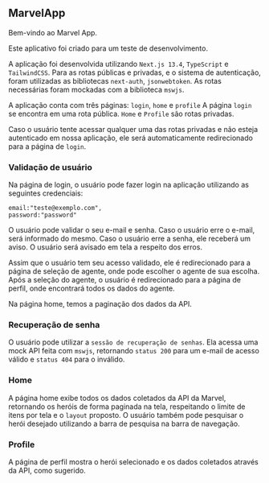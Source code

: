 
## MarvelApp
Bem-vindo ao Marvel App.

Este aplicativo foi criado para um teste de desenvolvimento.

A aplicação foi desenvolvida utilizando `Next.js 13.4`, `TypeScript` e `TailwindCSS`.
Para as rotas públicas e privadas, e o sistema de autenticação, foram utilizadas as bibliotecas `next-auth`, `jsonwebtoken`.
As rotas necessárias foram mockadas com a biblioteca `mswjs`.

A aplicação conta com três páginas: `login`, `home` e `profile`
A página `login` se encontra em uma rota pública.
`Home` e `Profile` são rotas privadas.

Caso o usuário tente acessar qualquer uma das rotas privadas e não esteja autenticado em nossa aplicação, ele será automaticamente redirecionado para a página de  `login`.

### Validação de usuário
Na página de login, o usuário pode fazer login na aplicação utilizando as seguintes credenciais:
```
email:"teste@exemplo.com",
password:"password"
```
O usuário pode validar o seu e-mail e senha. Caso o usuário erre o e-mail, será informado do mesmo. Caso o usuário erre a senha, ele receberá um aviso.
O usuário será avisado em tela a respeito dos erros.

Assim que o usuário tem seu acesso validado, ele é redirecionado para a página de seleção de agente, onde pode escolher o agente de sua escolha. Após a seleção do agente, o usuário é redirecionado para a página de perfil, onde encontrará todos os dados do agente.

Na página home, temos a paginação dos dados da API.

### Recuperação de senha
O usuário pode utilizar a `sessão de recuperação de senhas`. Ela acessa uma mock API feita com `mswjs`, retornando `status 200` para um e-mail de acesso válido e `status 404` para o inválido.


### Home
A página home exibe todos os dados coletados da API da Marvel, retornando os heróis de forma paginada na tela, respeitando o limite de itens por tela e o `layout` proposto.
O usuário também pode pesquisar o herói desejado utilizando a barra de pesquisa na barra de navegação.

### Profile 
A página de perfil mostra o herói selecionado e os dados coletados através da API, como sugerido.

